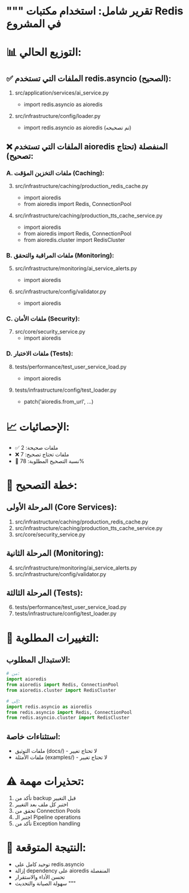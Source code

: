 """
تقرير شامل: استخدام مكتبات Redis في المشروع
===========================================

# 📊 التوزيع الحالي:

## ✅ الملفات التي تستخدم redis.asyncio (الصحيح):
1. src/application/services/ai_service.py
   - import redis.asyncio as aioredis

2. src/infrastructure/config/loader.py
   - import redis.asyncio as aioredis (تم تصحيحه)

## ❌ الملفات التي تستخدم aioredis المنفصلة (تحتاج تصحيح):

### A. ملفات التخزين المؤقت (Caching):
3. src/infrastructure/caching/production_redis_cache.py
   - import aioredis
   - from aioredis import Redis, ConnectionPool

4. src/infrastructure/caching/production_tts_cache_service.py
   - import aioredis
   - from aioredis import Redis, ConnectionPool
   - from aioredis.cluster import RedisCluster

### B. ملفات المراقبة والتحقق (Monitoring):
5. src/infrastructure/monitoring/ai_service_alerts.py
   - import aioredis

6. src/infrastructure/config/validator.py
   - import aioredis

### C. ملفات الأمان (Security):
7. src/core/security_service.py
   - import aioredis

### D. ملفات الاختبار (Tests):
8. tests/performance/test_user_service_load.py
   - import aioredis

9. tests/infrastructure/config/test_loader.py
   - patch('aioredis.from_url', ...)

# 📈 الإحصائيات:
- ✅ ملفات صحيحة: 2
- ❌ ملفات تحتاج تصحيح: 7
- 📝 نسبة التصحيح المطلوبة: 78%

# 🎯 خطة التصحيح:

## المرحلة الأولى (Core Services):
1. src/infrastructure/caching/production_redis_cache.py
2. src/infrastructure/caching/production_tts_cache_service.py
3. src/core/security_service.py

## المرحلة الثانية (Monitoring):
4. src/infrastructure/monitoring/ai_service_alerts.py
5. src/infrastructure/config/validator.py

## المرحلة الثالثة (Tests):
6. tests/performance/test_user_service_load.py
7. tests/infrastructure/config/test_loader.py

# 🔄 التغييرات المطلوبة:

## الاستبدال المطلوب:
```python
# من:
import aioredis
from aioredis import Redis, ConnectionPool
from aioredis.cluster import RedisCluster

# إلى:
import redis.asyncio as aioredis
from redis.asyncio import Redis, ConnectionPool
from redis.asyncio.cluster import RedisCluster
```

## استثناءات خاصة:
- ملفات التوثيق (docs/) - لا تحتاج تغيير
- ملفات الأمثلة (examples/) - لا تحتاج تغيير

# ⚠️ تحذيرات مهمة:
1. تأكد من backup قبل التغيير
2. اختبر كل ملف بعد التغيير
3. تحقق من Connection Pools
4. اختبر الـ Pipeline operations
5. تأكد من Exception handling

# 🏁 النتيجة المتوقعة:
- توحيد كامل على redis.asyncio
- إزالة dependency على aioredis المنفصلة
- تحسن الأداء والاستقرار
- سهولة الصيانة والتحديث
"""
